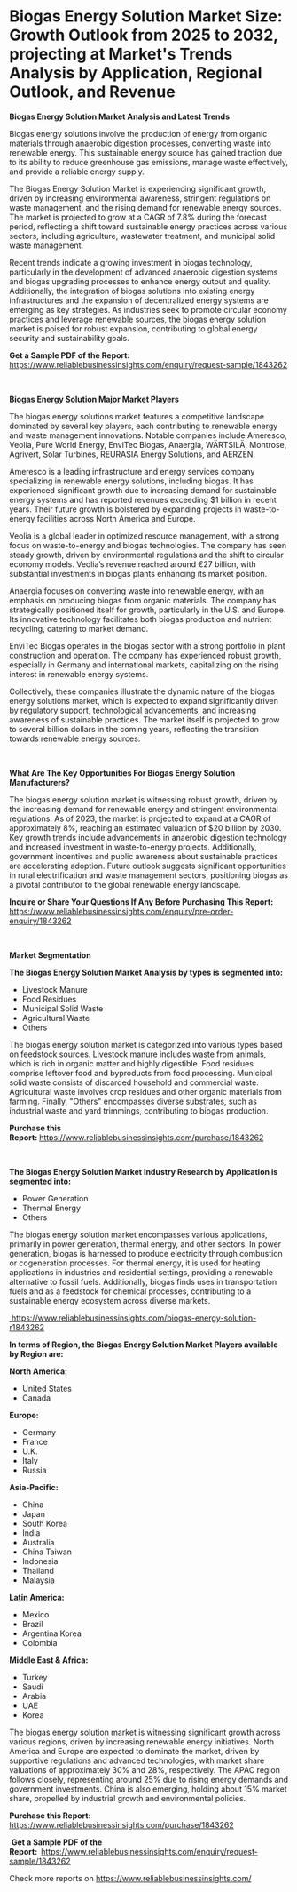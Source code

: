 <p><h1>Biogas Energy Solution Market Size: Growth Outlook from 2025 to 2032, projecting at Market's Trends Analysis by Application, Regional Outlook, and Revenue</h1></p><p><strong>Biogas Energy Solution Market Analysis and Latest Trends</strong></p>
<p><p>Biogas energy solutions involve the production of energy from organic materials through anaerobic digestion processes, converting waste into renewable energy. This sustainable energy source has gained traction due to its ability to reduce greenhouse gas emissions, manage waste effectively, and provide a reliable energy supply. </p><p>The Biogas Energy Solution Market is experiencing significant growth, driven by increasing environmental awareness, stringent regulations on waste management, and the rising demand for renewable energy sources. The market is projected to grow at a CAGR of 7.8% during the forecast period, reflecting a shift toward sustainable energy practices across various sectors, including agriculture, wastewater treatment, and municipal solid waste management. </p><p>Recent trends indicate a growing investment in biogas technology, particularly in the development of advanced anaerobic digestion systems and biogas upgrading processes to enhance energy output and quality. Additionally, the integration of biogas solutions into existing energy infrastructures and the expansion of decentralized energy systems are emerging as key strategies. As industries seek to promote circular economy practices and leverage renewable sources, the biogas energy solution market is poised for robust expansion, contributing to global energy security and sustainability goals.</p></p>
<p><strong>Get a Sample PDF of the Report:&nbsp;</strong> <a href="https://www.reliablebusinessinsights.com/enquiry/request-sample/1843262?utm_campaign=2275&utm_medium=2&utm_source=Github&utm_content=ia&utm_term=13022025&utm_id=biogas-energy-solution">https://www.reliablebusinessinsights.com/enquiry/request-sample/1843262</a></p>
<p>&nbsp;</p>
<p><strong>Biogas Energy Solution Major Market Players</strong></p>
<p><p>The biogas energy solutions market features a competitive landscape dominated by several key players, each contributing to renewable energy and waste management innovations. Notable companies include Ameresco, Veolia, Pure World Energy, EnviTec Biogas, Anaergia, WÄRTSILÄ, Montrose, Agrivert, Solar Turbines, REURASIA Energy Solutions, and AERZEN.</p><p>Ameresco is a leading infrastructure and energy services company specializing in renewable energy solutions, including biogas. It has experienced significant growth due to increasing demand for sustainable energy systems and has reported revenues exceeding $1 billion in recent years. Their future growth is bolstered by expanding projects in waste-to-energy facilities across North America and Europe.</p><p>Veolia is a global leader in optimized resource management, with a strong focus on waste-to-energy and biogas technologies. The company has seen steady growth, driven by environmental regulations and the shift to circular economy models. Veolia’s revenue reached around €27 billion, with substantial investments in biogas plants enhancing its market position.</p><p>Anaergia focuses on converting waste into renewable energy, with an emphasis on producing biogas from organic materials. The company has strategically positioned itself for growth, particularly in the U.S. and Europe. Its innovative technology facilitates both biogas production and nutrient recycling, catering to market demand.</p><p>EnviTec Biogas operates in the biogas sector with a strong portfolio in plant construction and operation. The company has experienced robust growth, especially in Germany and international markets, capitalizing on the rising interest in renewable energy systems.</p><p>Collectively, these companies illustrate the dynamic nature of the biogas energy solutions market, which is expected to expand significantly driven by regulatory support, technological advancements, and increasing awareness of sustainable practices. The market itself is projected to grow to several billion dollars in the coming years, reflecting the transition towards renewable energy sources.</p></p>
<p>&nbsp;</p>
<p><strong>What Are The Key Opportunities For Biogas Energy Solution Manufacturers?</strong></p>
<p><p>The biogas energy solution market is witnessing robust growth, driven by the increasing demand for renewable energy and stringent environmental regulations. As of 2023, the market is projected to expand at a CAGR of approximately 8%, reaching an estimated valuation of $20 billion by 2030. Key growth trends include advancements in anaerobic digestion technology and increased investment in waste-to-energy projects. Additionally, government incentives and public awareness about sustainable practices are accelerating adoption. Future outlook suggests significant opportunities in rural electrification and waste management sectors, positioning biogas as a pivotal contributor to the global renewable energy landscape.</p></p>
<p><strong>Inquire or Share Your Questions If Any Before Purchasing This Report:</strong> <a href="https://www.reliablebusinessinsights.com/enquiry/pre-order-enquiry/1843262?utm_campaign=2275&utm_medium=2&utm_source=Github&utm_content=ia&utm_term=13022025&utm_id=biogas-energy-solution">https://www.reliablebusinessinsights.com/enquiry/pre-order-enquiry/1843262</a></p>
<p>&nbsp;</p>
<p><strong>Market Segmentation</strong></p>
<p><strong>The Biogas Energy Solution Market Analysis by types is segmented into:</strong></p>
<p><ul><li>Livestock Manure</li><li>Food Residues</li><li>Municipal Solid Waste</li><li>Agricultural Waste</li><li>Others</li></ul></p>
<p><p>The biogas energy solution market is categorized into various types based on feedstock sources. Livestock manure includes waste from animals, which is rich in organic matter and highly digestible. Food residues comprise leftover food and byproducts from food processing. Municipal solid waste consists of discarded household and commercial waste. Agricultural waste involves crop residues and other organic materials from farming. Finally, "Others" encompasses diverse substrates, such as industrial waste and yard trimmings, contributing to biogas production.</p></p>
<p><strong>Purchase this Report:&nbsp;</strong><a href="https://www.reliablebusinessinsights.com/purchase/1843262?utm_campaign=2275&utm_medium=2&utm_source=Github&utm_content=ia&utm_term=13022025&utm_id=biogas-energy-solution">https://www.reliablebusinessinsights.com/purchase/1843262</a></p>
<p>&nbsp;</p>
<p><strong>The Biogas Energy Solution Market Industry Research by Application is segmented into:</strong></p>
<p><ul><li>Power Generation</li><li>Thermal Energy</li><li>Others</li></ul></p>
<p><p>The biogas energy solution market encompasses various applications, primarily in power generation, thermal energy, and other sectors. In power generation, biogas is harnessed to produce electricity through combustion or cogeneration processes. For thermal energy, it is used for heating applications in industries and residential settings, providing a renewable alternative to fossil fuels. Additionally, biogas finds uses in transportation fuels and as a feedstock for chemical processes, contributing to a sustainable energy ecosystem across diverse markets.</p></p>
<p><a href="https://www.reliablebusinessinsights.com/biogas-energy-solution-r1843262?utm_campaign=2275&utm_medium=2&utm_source=Github&utm_content=ia&utm_term=13022025&utm_id=biogas-energy-solution">&nbsp;https://www.reliablebusinessinsights.com/biogas-energy-solution-r1843262</a></p>
<p><strong>In terms of Region, the Biogas Energy Solution Market Players available by Region are:</strong></p>
<p>
    <p> <strong> North America: </strong>
        <ul>
            <li>United States</li>
            <li>Canada</li>
        </ul>
        </p> 
    <p> <strong> Europe: </strong>
        <ul>
            <li>Germany</li>
            <li>France</li>
            <li>U.K.</li>
            <li>Italy</li>
            <li>Russia</li>
        </ul>
        </p> 
    <p> <strong> Asia-Pacific: </strong>
        <ul>
            <li>China</li>
            <li>Japan</li>
            <li>South Korea</li>
            <li>India</li>
            <li>Australia</li>
            <li>China Taiwan</li>
            <li>Indonesia</li>
            <li>Thailand</li>
            <li>Malaysia</li>
        </ul>
        </p> 
    <p> <strong> Latin America: </strong>
        <ul>
            <li>Mexico</li>
            <li>Brazil</li>
            <li>Argentina Korea</li>
            <li>Colombia</li>
        </ul>
        </p> 
    <p> <strong> Middle East & Africa: </strong>
        <ul>
            <li>Turkey</li>
            <li>Saudi</li>
            <li>Arabia</li>
            <li>UAE</li>
            <li>Korea</li>
        </ul>
    </p>
    </p>
<p><p>The biogas energy solution market is witnessing significant growth across various regions, driven by increasing renewable energy initiatives. North America and Europe are expected to dominate the market, driven by supportive regulations and advanced technologies, with market share valuations of approximately 30% and 28%, respectively. The APAC region follows closely, representing around 25% due to rising energy demands and government investments. China is also emerging, holding about 15% market share, propelled by industrial growth and environmental policies.</p></p>
<p><strong>Purchase this Report: </strong><a href="https://www.reliablebusinessinsights.com/purchase/1843262?utm_campaign=2275&utm_medium=2&utm_source=Github&utm_content=ia&utm_term=13022025&utm_id=biogas-energy-solution">https://www.reliablebusinessinsights.com/purchase/1843262</a></p>
<p>&nbsp;<strong>Get a Sample PDF of the Report:&nbsp;&nbsp;</strong><a href="https://www.reliablebusinessinsights.com/enquiry/request-sample/1843262?utm_campaign=2275&utm_medium=2&utm_source=Github&utm_content=ia&utm_term=13022025&utm_id=biogas-energy-solution">https://www.reliablebusinessinsights.com/enquiry/request-sample/1843262</a></p>
<p><strong></strong></p>
<p>Check more reports on <a href="https://www.reliablebusinessinsights.com/?utm_campaign=2275&utm_medium=2&utm_source=Github&utm_content=ia&utm_term=13022025&utm_id=biogas-energy-solution">https://www.reliablebusinessinsights.com/</a></p>